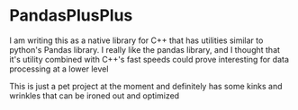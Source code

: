 # PandasPlusPlus

I am writing this as a native library for C++ that has utilities similar to 
python's Pandas library. I really like the pandas library, and I thought that
it's utility combined with C++'s fast speeds could prove interesting for data
processing at a lower level

This is just a pet project at the moment and definitely has some kinks and 
wrinkles that can be ironed out and optimized